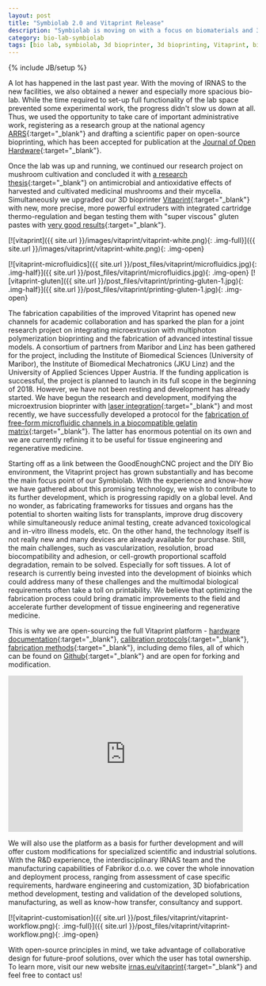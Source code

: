 ```yaml
---
layout: post
title: "Symbiolab 2.0 and Vitaprint Release"
description: "Symbiolab is moving on with a focus on biomaterials and 3D biofabrication."
category: bio-lab-symbiolab
tags: [bio lab, symbiolab, 3d bioprinter, 3d bioprinting, Vitaprint, biohacking, biomedicine, biomaterials, biofabrication]
---
```

{% include JB/setup %}

A lot has happened in the last past year. With the moving of IRNAS to the new facilities, we also obtained a newer and especially more spacious bio-lab. While the time required to set-up full functionality of the lab space prevented some experimental work, the progress didn't slow us down at all. Thus, we used the opportunity to take care of important administrative work, registering as a research group at the national agency [ARRS](https://www.arrs.gov.si/en/index.asp){:target="_blank"} and drafting a scientific paper on open-source bioprinting, which has been accepted for publication at the [Journal of Open Hardware](https://openhardware.metajnl.com/){:target="_blank"}.

Once the lab was up and running, we continued our research project on mushroom cultivation and concluded it with [a research thesis](http://irnas.eu/downloads/RN_gobe_stumberger.pdf){:target="_blank"} on antimicrobial and antioxidative effects of harvested and cultivated medicinal mushrooms and their mycelia. Simultaneously we upgraded our 3D bioprinter [Vitaprint](http://irnas.eu/vitaprint){:target="_blank"} with new, more precise, more powerful extruders with integrated cartridge thermo-regulation and began testing them with "super viscous" gluten pastes with [very good results](http://irnas.eu/bio-lab-symbiolab/2017/01/24/non-gluten-free-3d-bioprinting){:target="_blank"}.

[![vitaprint]({{ site.url }}/images/vitaprint/vitaprint-white.png){: .img-full}]({{ site.url }}/images/vitaprint/vitaprint-white.png){: .img-open}

[![vitaprint-microfluidics]({{ site.url }}/post_files/vitaprint/microfluidics.jpg){: .img-half}]({{ site.url }}/post_files/vitaprint/microfluidics.jpg){: .img-open}
[![vitaprint-gluten]({{ site.url }}/post_files/vitaprint/printing-gluten-1.jpg){: .img-half}]({{ site.url }}/post_files/vitaprint/printing-gluten-1.jpg){: .img-open}

The fabrication capabilities of the improved Vitaprint has opened new channels for academic collaboration and has sparked the plan for a joint research project on integrating microextrusion with multiphoton polymerization bioprinting and the fabrication of advanced intestinal tissue models. A consortium of partners from Maribor and Linz has been gathered for the project, including the Institute of Biomedical Sciences (University of Maribor), the Institute of Biomedical Mechatronics (JKU Linz) and the University of Applied Sciences Upper Austria. If the funding application is successful, the project is planned to launch in its full scope in the beginning of 2018. However, we have not been resting and development has already started. We have begun the research and development, modifying the microextrusion bioprinter with [laser integration](http://irnas.eu/bio-lab-symbiolab/2017/06/12/vitaprint-team-is-preparing-a-joint-research-project){:target="_blank"} and most recently, we have successfully developed a protocol for the [fabrication of free-form microfluidic channels in a biocompatible gelatin matrix](http://irnas.eu/bio-lab-symbiolab/2017/08/07/freeform-gelatin-microfluidics){:target="_blank"}. The latter has enormous potential on its own and we are currently refining it to be useful for tissue engineering and regenerative medicine.

Starting off as a link between the GoodEnoughCNC project and the DIY Bio environment, the Vitaprint project has grown substantially and has become the main focus point of our Symbiolab. With the experience and know-how we have gathered about this promising technology, we wish to contribute to its further development, which is progressing rapidly on a global level. And no wonder, as fabricating frameworks for tissues and organs has the potential to shorten waiting lists for transplants, improve drug discovery while simultaneously reduce animal testing, create advanced toxicological and in-vitro illness models, etc. On the other hand, the technology itself is not really new and many devices are already available for purchase. Still, the main challenges, such as vascularization, resolution, broad biocompatibility and adhesion, or cell-growth proportional scaffold degradation, remain to be solved. Especially for soft tissues. A lot of research is currently being invested into the development of bioinks which could address many of these challenges and the multimodal biological requirements often take a toll on printability. We believe that optimizing the fabrication process could bring dramatic improvements to the field and accelerate further development of tissue engineering and regenerative medicine.

This is why we are open-sourcing the full Vitaprint platform - [hardware documentation](https://github.com/symbiolab/Vitaprint_hardware){:target="_blank"}, [calibration protocols](https://github.com/symbiolab/Vitaprint_calibration){:target="_blank"}, [fabrication methods](https://github.com/symbiolab/Vitaprint_methods){:target="_blank"}, including demo files, all of which can be found on [Github](https://github.com/symbiolab){:target="_blank"} and are open for forking and modification.

<iframe width="94%" height="315" src="https://www.youtube.com/embed/g7oELBl4ri8?rel=0&amp;showinfo=0" frameborder="0" allowfullscreen></iframe>

We will also use the platform as a basis for further development and will offer custom modifications for specialized scientific and industrial solutions. With the R&D experience, the interdisciplinary IRNAS team and the manufacturing capabilities of Fabrikor d.o.o. we cover the whole innovation and deployment process, ranging from assessment of case specific requirements, hardware engineering and customization, 3D biofabrication method development, testing and validation of the developed solutions, manufacturing, as well as know-how transfer, consultancy and support.

[![vitaprint-customisation]({{ site.url }}/post_files/vitaprint/vitaprint-workflow.png){: .img-full}]({{ site.url }}/post_files/vitaprint/vitaprint-workflow.png){: .img-open}

With open-source principles in mind, we take advantage of collaborative design for future-proof solutions, over which the user has total ownership. To learn more, visit our new website [irnas.eu/vitaprint](http://irnas.eu/vitaprint){:target="_blank"} and feel free to contact us!